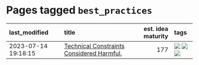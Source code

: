 # Pages tagged `best_practices`

|last_modified|title|est. idea maturity|tags
|:---|:---|---:|:---|
|2023-07-14 19:18:15|[Technical Constraints Considered Harmful.](../constraints_considered_hazardous.md)|177|[![](https://img.shields.io/badge/tag-best_practices-7064e0)](../tags/best_practices.md) [![](https://img.shields.io/badge/tag-engineering-6819c6)](../tags/engineering.md) [![](https://img.shields.io/badge/tag-publication-4db4d2)](../tags/publication.md)|